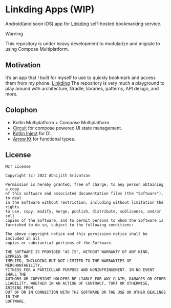 # Linkding Apps (WIP)

Android(and soon iOS) app for [Linkding](https://github.com/sissbruecker/linkding) self-hosted
bookmarking service.

> [!WARNING]  
> This repository is under heavy development to modularize and migrate to using Compose
> Multiplatform.

## Motivation

It’s an app that I built for myself to use to quickly bookmark and access them from my
phone. [Linkding](https://github.com/sissbruecker/linkding)
The repository is very much a playground to play around with architecture, Gradle, libraries,
patterns, API design, and more.

## Colophon

- Kotlin Multiplatform + Compose Multiplatform.
- [Circuit](https://slackhq.github.io/circuit/) for compose powered UI state management.
- [Kotlin Inject](https://github.com/evant/kotlin-inject) for DI.
- [Arrow Kt](https://github.com/evant/kotlin-inject) for functional types.

## License

```
MIT License

Copyright (c) 2022 Abhijith Srivatsav

Permission is hereby granted, free of charge, to any person obtaining a copy
of this software and associated documentation files (the "Software"), to deal
in the Software without restriction, including without limitation the rights
to use, copy, modify, merge, publish, distribute, sublicense, and/or sell
copies of the Software, and to permit persons to whom the Software is
furnished to do so, subject to the following conditions:

The above copyright notice and this permission notice shall be included in all
copies or substantial portions of the Software.

THE SOFTWARE IS PROVIDED "AS IS", WITHOUT WARRANTY OF ANY KIND, EXPRESS OR
IMPLIED, INCLUDING BUT NOT LIMITED TO THE WARRANTIES OF MERCHANTABILITY,
FITNESS FOR A PARTICULAR PURPOSE AND NONINFRINGEMENT. IN NO EVENT SHALL THE
AUTHORS OR COPYRIGHT HOLDERS BE LIABLE FOR ANY CLAIM, DAMAGES OR OTHER
LIABILITY, WHETHER IN AN ACTION OF CONTRACT, TORT OR OTHERWISE, ARISING FROM,
OUT OF OR IN CONNECTION WITH THE SOFTWARE OR THE USE OR OTHER DEALINGS IN THE
SOFTWARE.
```
